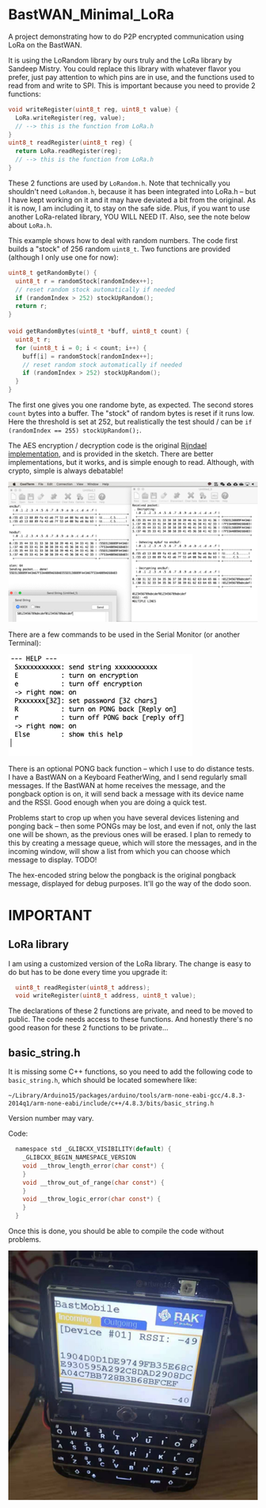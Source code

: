 # BastWAN_Minimal_LoRa

A project demonstrating how to do P2P encrypted communication using LoRa on the BastWAN.

It is using the LoRandom library by ours truly and the LoRa library by Sandeep Mistry. You could replace this library with whatever flavor you prefer, just pay attention to which pins are in use, and the functions used to read from and write to SPI. This is important because you need to provide 2 functions:

```c++
void writeRegister(uint8_t reg, uint8_t value) {
  LoRa.writeRegister(reg, value);
  // --> this is the function from LoRa.h
}
uint8_t readRegister(uint8_t reg) {
  return LoRa.readRegister(reg);
  // --> this is the function from LoRa.h
}
```

These 2 functions are used by `LoRandom.h`. Note that technically you shouldn't need `LoRandom.h`, because it has been integrated into LoRa.h – but I have kept working on it and it may have deviated a bit from the original. As it is now, I am including it, to stay on the safe side. Plus, if you want to use another LoRa-related library, YOU WILL NEED IT. Also, see the note below about `LoRa.h`.

This example shows how to deal with random numbers. The code first builds a "stock" of 256 random `uint8_t`. Two functions are provided (although I only use one for now):

```c++
uint8_t getRandomByte() {
  uint8_t r = randomStock[randomIndex++];
  // reset random stock automatically if needed
  if (randomIndex > 252) stockUpRandom();
  return r;
}

void getRandomBytes(uint8_t *buff, uint8_t count) {
  uint8_t r;
  for (uint8_t i = 0; i < count; i++) {
    buff[i] = randomStock[randomIndex++];
    // reset random stock automatically if needed
    if (randomIndex > 252) stockUpRandom();
  }
}
```

The first one gives you one randome byte, as expected. The second stores `count` bytes into a buffer. The "stock" of random bytes is reset if it runs low. Here the threshold is set at 252, but realistically the test should / can be `if (randomIndex == 255) stockUpRandom();`.

The AES encryption / decryption code is the original [Rijndael implementation](http://efgh.com/software/rijndael.htm), and is provided in the sketch. There are better implementations, but it works, and is simple enough to read. Although, with crypto, simple is always debatable!

![Test](LoRaTest.png)

There are a few commands to be used in the Serial Monitor (or another Terminal):

![Help](Help.png)

There is an optional PONG back function – which I use to do distance tests. I have a BastWAN on a Keyboard FeatherWing, and I send regularly small messages. If the BastWAN at home receives the message, and the pongback option is on, it will send back a message with its device name and the RSSI. Good enough when you are doing a quick test.

Problems start to crop up when you have several devices listening and ponging back – then some PONGs may be lost, and even if not, only the last one will be shown, as the previous ones will be erased. I plan to remedy to this by creating a message queue, which will store the messages, and in the incoming window, will show a list from which you can choose which message to display. TODO!

The hex-encoded string below the pongback is the original pongback message, displayed for debug purposes. It'll go the way of the dodo soon.

# IMPORTANT

## LoRa library

I am using a customized version of the LoRa library. The change is easy to do but has to be done every time you upgrade it:

```c
  uint8_t readRegister(uint8_t address);
  void writeRegister(uint8_t address, uint8_t value);
```

The declarations of these 2 functions are private, and need to be moved to public. The code needs access to these functions. And honestly there's no good reason for these 2 functions to be private...

## basic_string.h

It is missing some C++ functions, so you need to add the following code to `basic_string.h`, which should be located somewhere like:

    ~/Library/Arduino15/packages/arduino/tools/arm-none-eabi-gcc/4.8.3-2014q1/arm-none-eabi/include/c++/4.8.3/bits/basic_string.h

Version number may vary.

Code:

```c
  namespace std _GLIBCXX_VISIBILITY(default) {
    _GLIBCXX_BEGIN_NAMESPACE_VERSION
    void __throw_length_error(char const*) {
    }
    void __throw_out_of_range(char const*) {
    }
    void __throw_logic_error(char const*) {
    }
  }
```

Once this is done, you should be able to compile the code without problems.

![PongBack](PongBack.jpg)